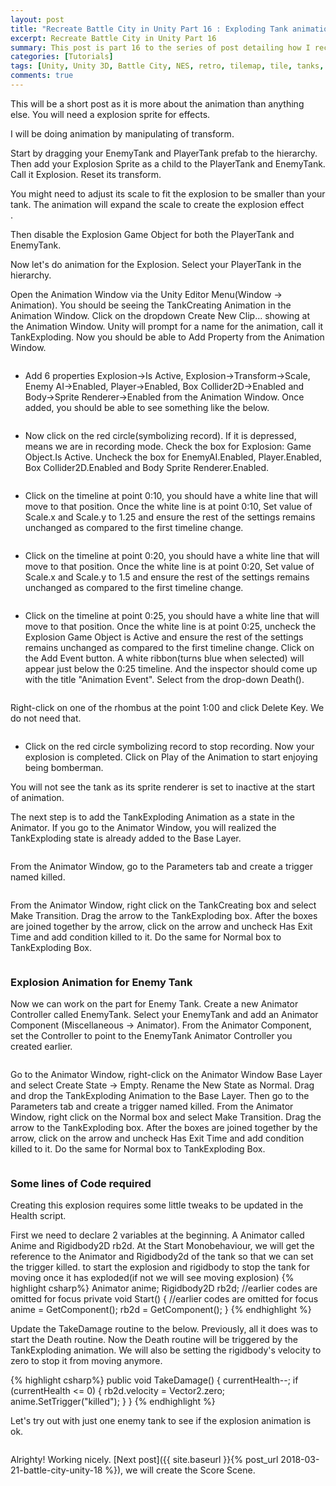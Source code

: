```yaml
---
layout: post
title: "Recreate Battle City in Unity Part 16 : Exploding Tank animation"
excerpt: Recreate Battle City in Unity Part 16
summary: This post is part 16 to the series of post detailing how I recreate Battle City in Unity
categories: [Tutorials]
tags: [Unity, Unity 3D, Battle City, NES, retro, tilemap, tile, tanks, gaming, classic]
comments: true
---
```



This will be a short post as it is more about the animation than anything else. You will need a explosion sprite for effects.

I will be doing animation by manipulating of transform.

Start by dragging your <keyword>EnemyTank</keyword> and <keyword>PlayerTank</keyword> prefab to the hierarchy. Then add your Explosion Sprite as a child to the PlayerTank and EnemyTank. Call it <keyword>Explosion</keyword>. <keyword>Reset its transform</keyword>. 

<div class="info">You might need to adjust its scale to fit the explosion to be smaller than your tank. The animation will expand the scale to create the explosion effect</div>.

<img src="{{ site.baseurl }}/images/BattleCity_Explosion_1.png" alt="">

Then <keyword>disable the Explosion Game Object</keyword> for both the PlayerTank and EnemyTank.

Now let's do animation for the Explosion. Select your PlayerTank in the hierarchy. 

Open the Animation Window via the Unity Editor Menu(<keyword>Window -> Animation</keyword>). You should be seeing the TankCreating Animation in the Animation Window. Click on the dropdown <keyword>Create New Clip...</keyword> showing at the Animation Window. Unity will prompt for a name for the animation, call it <keyword>TankExploding</keyword>. Now you should be able to Add Property from the Animation Window. 

<img src="{{ site.baseurl }}/images/BattleCity_Explosion_2.png" alt="">

* Add 6 properties <keyword>Explosion->Is Active</keyword>, <keyword>Explosion->Transform->Scale</keyword>, <keyword>Enemy AI->Enabled</keyword>, <keyword>Player->Enabled</keyword>, <keyword>Box Collider2D->Enabled</keyword> and <keyword>Body->Sprite Renderer->Enabled</keyword> from the Animation Window. Once added, you should be able to see something like the below.

<img src="{{ site.baseurl }}/images/BattleCity_Explosion_3.png" alt="">

* Now click on the red circle(symbolizing record). If it is depressed, means we are in recording mode. Check the box for <keyword>Explosion: Game Object.Is Active</keyword>. Uncheck the box for <keyword>EnemyAI.Enabled, Player.Enabled, Box Collider2D.Enabled and Body Sprite Renderer.Enabled</keyword>.

<img src="{{ site.baseurl }}/images/BattleCity_Explosion_4.png" alt="">

* Click on the timeline at point 0:10, you should have a white line that will move to that position. Once the white line is at point 0:10, Set value of <keyword>Scale.x and Scale.y to 1.25</keyword> and ensure the rest of the settings remains unchanged as compared to the first timeline change.

<img src="{{ site.baseurl }}/images/BattleCity_Explosion_5.png" alt="">

* Click on the timeline at point 0:20, you should have a white line that will move to that position. Once the white line is at point 0:20, Set value of <keyword>Scale.x and Scale.y to 1.5</keyword> and ensure the rest of the settings remains unchanged as compared to the first timeline change.

<img src="{{ site.baseurl }}/images/BattleCity_Explosion_6.png" alt="">

* Click on the timeline at point 0:25, you should have a white line that will move to that position. Once the white line is at point 0:25, uncheck the Explosion Game Object is Active and ensure the rest of the settings remains unchanged as compared to the first timeline change. Click on the Add Event button. A white ribbon(turns blue when selected) will appear just below the 0:25 timeline. And the inspector should come up with the title "<keyword>Animation Event</keyword>". Select from the drop-down <keyword>Death()</keyword>.

<img src="{{ site.baseurl }}/images/BattleCity_Explosion_7.png" alt="">

Right-click on one of the rhombus at the point 1:00 and click Delete Key. We do not need that.

<img src="{{ site.baseurl }}/images/BattleCity_Explosion_8.png" alt="">

* Click on the red circle symbolizing record to stop recording. Now your explosion is completed. Click on Play of the Animation to start enjoying being bomberman. 

<div class="info"> You will not see the tank as its sprite renderer is set to inactive at the start of animation.</div>

<img src="{{ site.baseurl }}/images/BattleCity_Explosion_9.gif" alt="">

The next step is to add the TankExploding Animation as a state in the Animator. If you go to the Animator Window, you will realized the TankExploding state is already added to the Base Layer. 

<img src="{{ site.baseurl }}/images/BattleCity_Explosion_10.png" alt="">

From the Animator Window, go to the Parameters tab and create a trigger named <keyword>killed</keyword>.

<img src="{{ site.baseurl }}/images/BattleCity_Explosion_11.png" alt="">

From the Animator Window, right click on the TankCreating box and select Make Transition. Drag the arrow to the TankExploding box. After the boxes are joined together by the arrow, click on the arrow and uncheck <keyword>Has Exit Time</keyword> and add condition <keyword>killed</keyword> to it. Do the same for Normal box to TankExploding Box. 

<img src="{{ site.baseurl }}/images/BattleCity_Explosion_12.gif" alt="">

### Explosion Animation for Enemy Tank

Now we can work on the part for Enemy Tank. Create a new Animator Controller called <keyword>EnemyTank</keyword>. Select your EnemyTank and add an <keyword>Animator</keyword> Component (<keyword>Miscellaneous -> Animator</keyword>). From the Animator Component, set the Controller to point to the EnemyTank Animator Controller you created earlier.

<img src="{{ site.baseurl }}/images/BattleCity_Explosion_13.png" alt="">

Go to the Animator Window, right-click on the Animator Window Base Layer and select <keyword>Create State -> Empty</keyword>. Rename the New State as <keyword>Normal</keyword>. Drag and drop the TankExploding Animation to the Base Layer. Then go to the Parameters tab and create a trigger named <keyword>killed</keyword>. From the Animator Window, right click on the Normal box and select Make Transition. Drag the arrow to the TankExploding box. After the boxes are joined together by the arrow, click on the arrow and uncheck <keyword>Has Exit Time</keyword> and add condition <keyword>killed</keyword> to it. Do the same for Normal box to TankExploding Box.

<img src="{{ site.baseurl }}/images/BattleCity_Explosion_14.png" alt="">

### Some lines of Code required

Creating this explosion requires some little tweaks to be updated in the <keyword>Health</keyword> script.

First we need to declare 2 variables at the beginning. A Animator called <keyword>Anime</keyword> and Rigidbody2D <keyword>rb2d</keyword>.
At the Start Monobehaviour, we will get the reference to the Animator and Rigidbody2d of the tank so that we can set the trigger <keyword>killed</keyword>. to start the explosion and rigidbody to stop the tank for moving once it has exploded(if not we will see moving explosion)
{% highlight csharp%}
Animator anime;
Rigidbody2D rb2d;
//earlier codes are omitted for focus
private void Start()
{
	//earlier codes are omitted for focus
    anime = GetComponent<Animator>();
    rb2d = GetComponent<Rigidbody2D>();
}
{% endhighlight %}

Update the <keyword>TakeDamage</keyword> routine to the below. Previously, all it does was to start the Death routine. Now the Death routine will be triggered by the TankExploding animation. We will also be setting the rigidbody's velocity to zero to stop it from moving anymore.

{% highlight csharp%}
public void TakeDamage()
{
    currentHealth--;
    if (currentHealth <= 0)
    {
        rb2d.velocity = Vector2.zero;
        anime.SetTrigger("killed");
    }
}
{% endhighlight %}

Let's try out with just one enemy tank to see if the explosion animation is ok.

<img src="{{ site.baseurl }}/images/BattleCity_Explosion_13.gif" alt="">

Alrighty! Working nicely. [Next post]({{ site.baseurl }}{% post_url 2018-03-21-battle-city-unity-18 %}), we will create the Score Scene.



